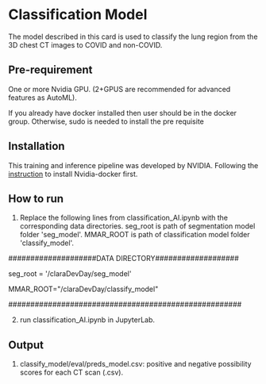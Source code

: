 # Classification Model

The model described in this card is used to classify the lung region from the 3D chest CT images to COVID and non-COVID.

## Pre-requirement
One or more Nvidia GPU. (2+GPUS are recommended for advanced features as AutoML).

If you already have docker installed then user should be in the docker group. Otherwise, sudo is needed to install the pre requisite


## Installation

This training and inference pipeline was developed by NVIDIA. Following the [instruction](https://github.com/NVIDIA/clara-train-examples/tree/master/NoteBooks#getting-started) to install Nvidia-docker first.

## How to run
1. Replace the following lines from classification_AI.ipynb with the corresponding data directories. seg_root is path of segmentation model folder 'seg_model'. MMAR_ROOT is path of classification model folder 'classify_model'.

####################DATA DIRECTORY################### 

seg_root = '/claraDevDay/seg_model'

MMAR_ROOT="/claraDevDay/classify_model"

#####################################################

2. run classification_AI.ipynb in JupyterLab.

## Output
1. classify_model/eval/preds_model.csv: positive and negative possibility scores for each CT scan (.csv).
